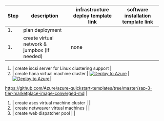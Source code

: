 Step | description | infrastructure deploy template link | software installation template link
---- | ----------- | ------------- | -----------------------------------
1. | plan deployment | | |
1. | create virtual network & jumpbox (if needed) | none | |



1. | create iscsi server for Linux clustering support | 
1. | create hana virtual machine cluster |  [![Deploy to Azure](http://azuredeploy.net/deploybutton.png)](https://portal.azure.com/#create/Microsoft.Template/uri/https%3A%2F%2Fraw.githubusercontent.com%2FAzure%2Fazure-quickstart-templates%2Fmaster%2Fsap-3-tier-marketplace-image-converged-md%2Fazuredeploy.json) |  [![Deploy to Azure](http://azuredeploy.net/deploybutton.png)](https://portal.azure.com/#create/Microsoft.Template/uri/https%3A%2F%2Fraw.githubusercontent.com%2FAzure%2Fazure-quickstart-templates%2Fmaster%2Fsap-3-tier-marketplace-image-converged-md%2Fazuredeploy.json)|


https://github.com/Azure/azure-quickstart-templates/tree/master/sap-3-tier-marketplace-image-converged-md | 
1. | create ascs virtual machine cluster | |
1. | create netweaver virtual machines | |
1. | create web dispatcher pool | |